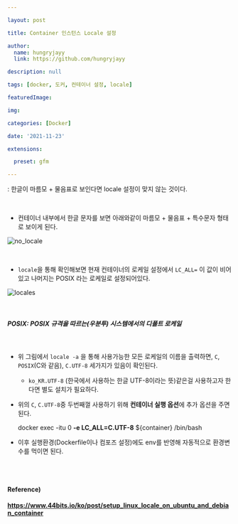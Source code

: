 ```yaml
---

layout: post

title: Container 인스턴스 Locale 설정

author: 
  name: hungryjayy
  link: https://github.com/hungryjayy

description: null

tags: [docker, 도커, 컨테이너 설정, locale]

featuredImage: 

img: 

categories: [Docker]

date: '2021-11-23'

extensions:

  preset: gfm

---
```


: 한글이 마름모 + 물음표로 보인다면 locale 설정이 맞지 않는 것이다.

<br>

* 컨테이너 내부에서 한글 문자를 보면 아래와같이 마름모 + 물음표 + 특수문자 형태로 보이게 된다.

![no_locale](https://hungryjayy.github.io/assets/img/Docker/no_locale.png) 

<br>

* `locale`을 통해 확인해보면 현재 컨테이너의 로케일 설정에서 `LC_ALL=` 이 값이 비어있고 나머지는 POSIX 라는 로케일로 설정되어있다.

![locales](https://hungryjayy.github.io/assets/img/Docker/locales.png) 

<br>

##### POSIX: POSIX 규격을 따르는(우분투) 시스템에서의 디폴트 로케일

<br>

* 위 그림에서 `locale -a` 을 통해 사용가능한 모든 로케일의 이름을 출력하면, `C`, `POSIX`(C와 같음), `C.UTF-8` 세가지가 있음이 확인된다.

  *  `ko_KR.UTF-8` (한국에서 사용하는 한글 UTF-8이라는 뜻)같은걸 사용하고자 한다면 별도 설치가 필요하다.

* 위의 `C`, `C.UTF-8`중 두번째껄 사용하기 위해 **컨테이너 실행 옵션**에 추가 옵션을 주면 된다.

  docker exec -itu 0 **-e LC_ALL=C.UTF-8** ${container} /bin/bash

* 이후 실행환경(Dockerfile이나 컴포즈 설정)에도 env를 반영해 자동적으로 환경변수를 먹이면 된다.

<br><br>

#### Reference)

#### https://www.44bits.io/ko/post/setup_linux_locale_on_ubuntu_and_debian_container
